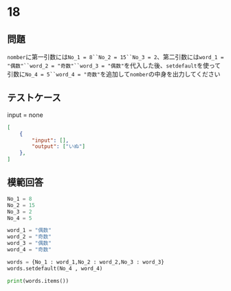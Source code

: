 # 18
## 問題

`nomber`に第一引数には`No_1 = 8``No_2 = 15``No_3 = 2`、第二引数には`word_1 = "偶数"``word_2 = "奇数"``word_3 = "偶数"`を代入した後、`setdefault`を使って引数に`No_4 = 5``word_4 = "奇数"`を追加して`nomber`の中身を出力してください

## テストケース
input = none
```json
[
	{
		"input": [],
		"output": ["いぬ"]
  	},
]
```

## 模範回答
```python
No_1 = 8
No_2 = 15
No_3 = 2
No_4 = 5

word_1 = "偶数"
word_2 = "奇数"
word_3 = "偶数"
word_4 = "奇数"

words = {No_1 : word_1,No_2 : word_2,No_3 : word_3}
words.setdefault(No_4 , word_4)

print(words.items())
```